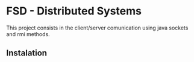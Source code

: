 # FSD - Distributed Systems

This project consists in the client/server comunication using java sockets and rmi methods.

## Instalation 


 
 
